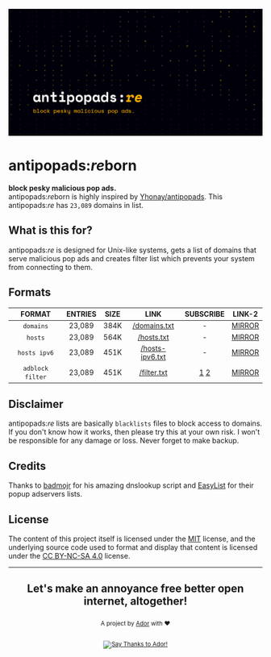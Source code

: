 ![Cover](https://github.com/AdroitAdorKhan/antipopads-re/raw/master/assets/image/apare_cover.png)

<div align="left">
  <h1>antipopads:<i>re</i>born</h1>
</div>

<div align="left">
  <strong>block pesky malicious pop ads. </strong>
</div>
<div align="left">
  antipopads:<i>re</i>born is highly inspired by <a href="https://github.com/Yhonay/antipopads">Yhonay/antipopads</a>. This antipopads:<i>re</i> has <code>23,089</code> domains in list.
</div>

## What is this for?

antipopads:<i>re</i> is designed for Unix-like systems, gets a list of domains that serve malicious pop ads and creates filter list which prevents your system from connecting to them.

## Formats

| FORMAT | ENTRIES | SIZE | LINK | SUBSCRIBE | LINK-2 |
|:------:|:-------:|:----:|:----:|:---------:|:------:|
| `domains` | 23,089 | 384K | [/domains.txt](https://github.com/AdroitAdorKhan/antipopads-re/raw/master/formats/domains.txt) | - | [MIRROR](https://antipopads-re.energized.pro/formats/domains.txt) |
| `hosts` | 23,089 | 564K | [/hosts.txt](https://github.com/AdroitAdorKhan/antipopads-re/raw/master/formats/hosts.txt) | - | [MIRROR](https://antipopads-re.energized.pro/formats/hosts.txt) |
| `hosts ipv6` | 23,089 | 451K | [/hosts-ipv6.txt](https://github.com/AdroitAdorKhan/antipopads-re/raw/master/formats/hosts-ipv6.txt) | - | [MIRROR](https://antipopads-re.energized.pro/formats/hosts-ipv6.txt) |
| `adblock filter` | 23,089 | 451K | [/filter.txt](https://github.com/AdroitAdorKhan/antipopads-re/raw/master/formats/filter.txt) | [1](https://subscribe.adblockplus.org/?location=https://github.com/AdroitAdorKhan/antipopads-re/raw/master/formats/filter.txt&title=antipopads:re) [2](https://subscribe.adblockplus.org/?location=https://antipopads-re.energized.pro/formats/filter.txt&title=antipopads:re) | [MIRROR](https://antipopads-re.energized.pro/formats/filter.txt) |


## Disclaimer

antipopads:<i>re</i> lists are basically `blacklists` files to block access to domains. If you don't know how it works, then please try this at your own risk. I won't be responsible for any damage or loss. Never forget to make backup.

## Credits

Thanks to [badmojr](https://github.com/badmojr) for his amazing dnslookup script and [EasyList](https://github.com/easylist/easylist) for their popup adservers lists.

## License

The content of this project itself is licensed under the [MIT](https://github.com/AdroitAdorKhan/antipopads-re/blob/master/LICENSE) license, and the underlying source code used to format and display that content is licensed under the [CC BY-NC-SA 4.0](https://creativecommons.org/licenses/by-nc-sa/4.0/) license.

---

<div align="center">
  <h2>Let's make an annoyance free better open internet, altogether!</h2>
  <sub>A project by <a href="https://t.me/AdroitAdorKhan" target="_blank">Ador</a> with ❤<pub>
  <br><br><a href="https://saythanks.io/to/AdroitAdorKhan"><img src="https://img.shields.io/badge/Say%20Thanks-Ador-1EAEDB.svg"
                                                                alt="Say Thanks to Ador!" /></a>
</div>
